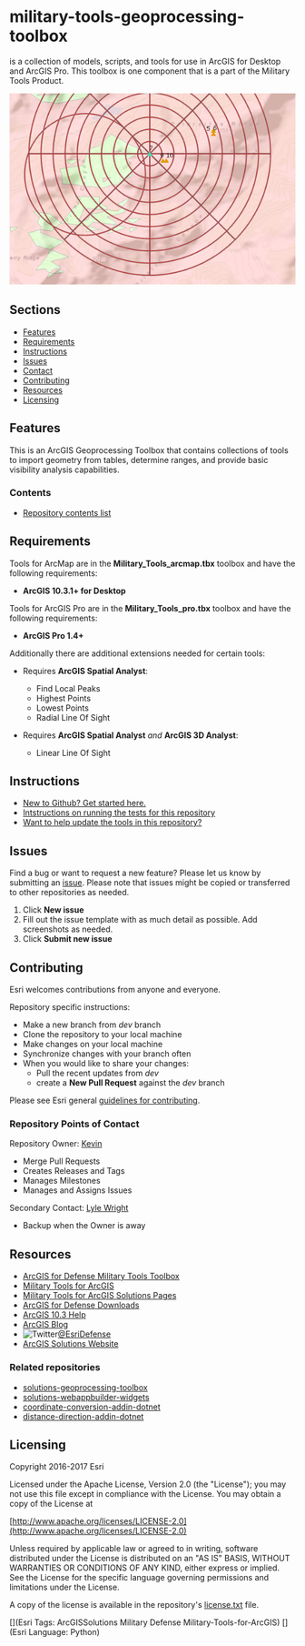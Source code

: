 # military-tools-geoprocessing-toolbox
is a collection of models, scripts, and tools for use in ArcGIS for Desktop and ArcGIS Pro. This toolbox is one component that is a part of the Military Tools Product. 

![screenshot of tools](m-t-g-t_screenshot_600x400.png)

## Sections
* [Features](#features)
* [Requirements](#requirements)
* [Instructions](#instructions)
* [Issues](#issues)
* [Contact](#repository-points-of-contact)
* [Contributing](#contributing)
* [Resources](#resources)
* [Licensing](#licensing)

## Features

This is an ArcGIS Geoprocessing Toolbox that contains collections of tools to import geometry from tables, determine ranges, and provide basic visibility analysis capabilities.

### Contents

* [Repository contents list](./Contents.md)

## Requirements

Tools for ArcMap are in the **Military_Tools_arcmap.tbx** toolbox and have the following requirements:

* **ArcGIS 10.3.1+ for Desktop**

Tools for ArcGIS Pro are in the **Military_Tools_pro.tbx** toolbox and have the following requirements: 

* **ArcGIS Pro 1.4+**

Additionally there are additional extensions needed for certain tools:

* Requires **ArcGIS Spatial Analyst**:
	* Find Local Peaks
	* Highest Points
	* Lowest Points
	* Radial Line Of Sight

* Requires **ArcGIS Spatial Analyst** *and* **ArcGIS 3D Analyst**:
	* Linear Line Of Sight

## Instructions

* [New to Github? Get started here.](http://htmlpreview.github.com/?https://github.com/Esri/esri.github.com/blob/master/help/esri-getting-to-know-github.html)
* [Intstructions on running the tests for this repository](./utils/test/Readme.md)
* [Want to help update the tools in this repository?](https://github.com/esri/contributing)

## Issues

Find a bug or want to request a new feature?  Please let us know by submitting an [issue](https://github.com/Esri/military-tools-geoprocessing-toolbox/issues).
Please note that issues might be copied or transferred to other repositories as needed.

1. Click **New issue**
2. Fill out the issue template with as much detail as possible. Add screenshots as needed.
3. Click **Submit new issue**

## Contributing

Esri welcomes contributions from anyone and everyone.

Repository specific instructions:

* Make a new branch from *dev* branch
* Clone the repository to your local machine
* Make changes on your local machine
* Synchronize changes with your branch often
* When you would like to share your changes:
	* Pull the recent updates from *dev*
	* create a **New Pull Request** against the *dev* branch

Please see Esri general [guidelines for contributing](https://github.com/esri/contributing).

### Repository Points of Contact

Repository Owner: [Kevin](https://github.com/kgonzago)

* Merge Pull Requests
* Creates Releases and Tags
* Manages Milestones
* Manages and Assigns Issues

Secondary Contact: [Lyle Wright](https://github.com/topowright)

* Backup when the Owner is away

## Resources

* [ArcGIS for Defense Military Tools Toolbox](http://solutions.arcgis.com/defense/help/military-tools/arcmap/an-overview-of-the-military-tools-toolbox.htm)
* [Military Tools for ArcGIS](https://esri.github.io/military-tools-desktop-addins/)
* [Military Tools for ArcGIS Solutions Pages](http://solutions.arcgis.com/defense/help/military-tools/) 
* [ArcGIS for Defense Downloads](http://appsforms.esri.com/products/download/#ArcGIS_for_Defense)
* [ArcGIS 10.3 Help](http://resources.arcgis.com/en/help/)
* [ArcGIS Blog](http://blogs.esri.com/esri/arcgis/)
* ![Twitter](https://g.twimg.com/twitter-bird-16x16.png)[@EsriDefense](http://twitter.com/EsriDefense)
* [ArcGIS Solutions Website](http://solutions.arcgis.com/military/)

### Related repositories
* [solutions-geoprocessing-toolbox](https://github.com/Esri/solutions-geoprocessing-toolbox)
* [solutions-webappbuilder-widgets](https://github.com/Esri/solutions-webappbuilder-widgets)
* [coordinate-conversion-addin-dotnet](https://github.com/Esri/coordinate-conversion-addin-dotnet)
* [distance-direction-addin-dotnet](https://github.com/Esri/distance-direction-addin-dotnet)

## Licensing

Copyright 2016-2017 Esri

Licensed under the Apache License, Version 2.0 (the "License");
you may not use this file except in compliance with the License.
You may obtain a copy of the License at

   [http://www.apache.org/licenses/LICENSE-2.0](http://www.apache.org/licenses/LICENSE-2.0)

Unless required by applicable law or agreed to in writing, software
distributed under the License is distributed on an "AS IS" BASIS,
WITHOUT WARRANTIES OR CONDITIONS OF ANY KIND, either express or implied.
See the License for the specific language governing permissions and
limitations under the License.

A copy of the license is available in the repository's
[license.txt](license.txt) file.

[](Esri Tags: ArcGISSolutions Military Defense Military-Tools-for-ArcGIS)
[](Esri Language: Python)
